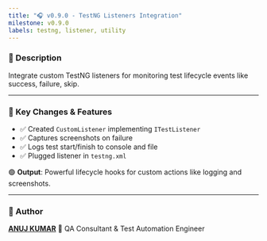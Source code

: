 ```yaml
---
title: "🎧 v0.9.0 - TestNG Listeners Integration"
milestone: v0.9.0
labels: testng, listener, utility
---
```


### 📌 Description
Integrate custom TestNG listeners for monitoring test lifecycle events like success, failure, skip.

---

### 🧪 Key Changes & Features
- ✅ Created `CustomListener` implementing `ITestListener`
- ✅ Captures screenshots on failure
- ✅ Logs test start/finish to console and file
- ✅ Plugged listener in `testng.xml`

🟢 **Output**: Powerful lifecycle hooks for custom actions like logging and screenshots.

---

### 👤 Author
**[ANUJ KUMAR](https://www.linkedin.com/in/anuj-kumar-qa/)** 🏅 QA Consultant & Test Automation Engineer
